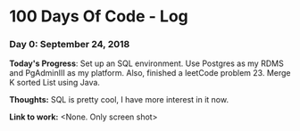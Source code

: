 # 100 Days Of Code - Log

### Day 0: September 24, 2018

**Today's Progress**: Set up an SQL environment. Use Postgres as my RDMS and PgAdminIII as my platform. Also, finished a leetCode problem 23. Merge K sorted List using Java.

**Thoughts:** SQL is pretty cool, I have more interest in it now. 

**Link to work:** <None. Only screen shot>
